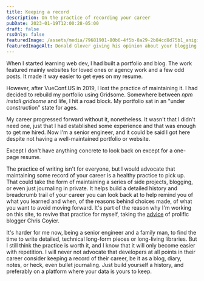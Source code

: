 ```yaml
---
title: Keeping a record
description: On the practice of recording your career
pubDate: 2023-01-19T12:00:28-05:00
draft: false
rssOnly: false
featuredImage: /assets/media/79681901-80b6-4f5b-8a29-2b84cd8d75b1_anigif_sub-buzz-3720-1499712431-1-1-.gif
featuredImageAlt: Donald Glover giving his opinion about your blogging habits.
---
```

When I started learning web dev, I had built a portfolio and blog. The work featured mainly websites for loved ones or agency work and a few odd posts. It made it way easier to get eyes on my resume.

However, after VueConf.US in 2019, I lost the practice of maintaining it. I had decided to rebuild my portfolio using Gridsome. Somewhere between _npm install gridsome_ and life, I hit a road block. My portfolio sat in an "under construction" state for ages.

My career progressed forward without it, nonetheless. It wasn't that I didn't need one, just that I had established some experience and that was enough to get me hired. Now I'm a senior engineer, and it could be said I got here despite not having a well-maintained portfolio or website.

Except I don't have anything concrete to look back on except for a one-page resume.

The practice of writing isn't for everyone, but I would advocate that maintaining some record of your career is a healthy practice to pick up. That could take the form of maintaining a series of side projects, blogging, or even just journaling in private. It helps build a detailed history and breadcrumb trail of your career you can look back at to help remind you of what you learned and when, of the reasons behind choices made, of what you want to avoid moving forward. It's part of the reason why I'm working on this site, to revive that practice for myself, taking the [advice](https://chriscoyier.net/2023/01/05/i-feel-contractually-obliged-to-link-to-a-post-like-bring-back-personal-blogging/) of prolific blogger Chris Coyier.

It's harder for me now, being a senior engineer and a family man, to find the time to write detailed, technical long-form pieces or long-living libraries. But I still think the practice is worth it, and I know that it will only become easier with repetition. I will never not advocate that developers at all points in their career consider keeping a record of their career, be it as a blog, diary, notes, or heck, even bullet journaling. Just build yourself a history, and preferably on a platform where your data is yours to keep.
